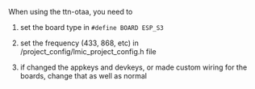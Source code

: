 When using the ttn-otaa, you need to 

1) set the board type in ```#define BOARD ESP_S3```

2) set the frequency (433, 868, etc) in /project_config/lmic_project_config.h file

3) if changed the appkeys and devkeys, or made custom wiring for the boards, change that as well as normal
